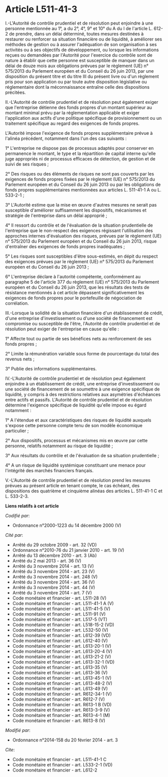 # Article L511-41-3

I.-L'Autorité de contrôle prudentiel et de résolution peut enjoindre à une personne mentionnée au 1°, a du 2°, 4°, 9° et 10°
du A du I de l'article L. 612-2 de prendre, dans un délai déterminé, toutes mesures destinées à restaurer ou renforcer sa
situation financière ou de liquidité, à améliorer ses méthodes de gestion ou à assurer l'adéquation de son organisation à ses
activités ou à ses objectifs de développement, ou lorsque les informations reçues ou demandées par l'Autorité pour l'exercice
du contrôle sont de nature à établir que cette personne est susceptible de manquer dans un délai de douze mois aux
obligations prévues par le règlement (UE) n° 575/2013 du Parlement européen et du Conseil du 26 juin 2013, par une
disposition du présent titre et du titre III du présent livre ou d'un règlement pris pour son application ou par toute autre
disposition législative ou réglementaire dont la méconnaissance entraîne celle des dispositions précitées. 

II.-L'Autorité de contrôle prudentiel et de résolution peut également exiger que l'entreprise détienne des fonds propres d'un
montant supérieur au montant minimal prévu par la réglementation applicable et exiger l'application aux actifs d'une
politique spécifique de provisionnement ou un traitement spécifique au regard des exigences de fonds propres. 

L'Autorité impose l'exigence de fonds propres supplémentaire prévue à l'alinéa précédent, notamment dans l'un des cas
suivants : 

1° L'entreprise ne dispose pas de processus adaptés pour conserver en permanence le montant, le type et la répartition de
capital interne qu'elle juge appropriés ni de processus efficaces de détection, de gestion et de suivi de ses risques ; 

2° Des risques ou des éléments de risques ne sont pas couverts par les exigences de fonds propres fixées par le règlement
(UE) n° 575/2013 du Parlement européen et du Conseil du 26 juin 2013 ou par les obligations de fonds propres supplémentaires
mentionnées aux articles L. 511-41-1 A ou L. 533-2-1 ; 

3° L'Autorité estime que la mise en œuvre d'autres mesures ne serait pas susceptible d'améliorer suffisamment les
dispositifs, mécanismes et stratégie de l'entreprise dans un délai approprié ; 

4° Il ressort du contrôle et de l'évaluation de la situation prudentielle de l'entreprise que le non-respect des exigences
régissant l'utilisation des approches internes d'évaluation des risques, prévues par le règlement (UE) n° 575/2013 du
Parlement européen et du Conseil du 26 juin 2013, risque d'entraîner des exigences de fonds propres inadéquates ; 

5° Les risques sont susceptibles d'être sous-estimés, en dépit du respect des exigences prévues par le règlement (UE) n°
575/2013 du Parlement européen et du Conseil du 26 juin 2013 ; 

6° L'entreprise déclare à l'autorité compétente, conformément au paragraphe 5 de l'article 377 du règlement (UE) n° 575/2013
du Parlement européen et du Conseil du 26 juin 2013, que les résultats des tests de résistance mentionnés à cet article
dépassent significativement les exigences de fonds propres pour le portefeuille de négociation de corrélation. 

III.-Lorsque la solidité de la situation financière d'un établissement de crédit, d'une entreprise d'investissement ou d'une
société de financement est compromise ou susceptible de l'être, l'Autorité de contrôle prudentiel et de résolution peut
exiger de l'entreprise en cause qu'elle : 

1° Affecte tout ou partie de ses bénéfices nets au renforcement de ses fonds propres ; 

2° Limite la rémunération variable sous forme de pourcentage du total des revenus nets ; 

3° Publie des informations supplémentaires. 

IV.-L'Autorité de contrôle prudentiel et de résolution peut également enjoindre à un établissement de crédit, une entreprise
d'investissement ou une société de financement de se soumettre à une exigence spécifique de liquidité, y compris à des
restrictions relatives aux asymétries d'échéances entre actifs et passifs. L'Autorité de contrôle prudentiel et de résolution
détermine l'exigence spécifique de liquidité qu'elle impose eu égard notamment : 

1° A l'étendue et aux caractéristiques des risques de liquidité auxquels s'expose cette personne compte tenu de son modèle
économique particulier ; 

2° Aux dispositifs, processus et mécanismes mis en œuvre par cette personne, relatifs notamment au risque de liquidité ; 

3° Aux résultats du contrôle et de l'évaluation de sa situation prudentielle ; 

4° A un risque de liquidité systémique constituant une menace pour l'intégrité des marchés financiers français. 

V.-L'Autorité de contrôle prudentiel et de résolution prend les mesures prévues au présent article en tenant compte, le cas
échéant, des dispositions des quatrième et cinquième alinéas des articles L. 511-41-1 C et L. 533-2-3.

**Liens relatifs à cet article**

_Codifié par_:

  - Ordonnance n°2000-1223 du 14 décembre 2000 (V)

_Cité par_:

  - Arrêté du 29 octobre 2009 - art. 32 (VD)
  - Ordonnance n°2010-76 du 21 janvier 2010 - art. 19 (V)
  - Arrêté du 13 décembre 2010 - art. 3 (Ab)
  - Arrêté du 2 mai 2013 - art. 36 (V)
  - Arrêté du 3 novembre 2014 - art. 13 (V)
  - Arrêté du 3 novembre 2014 - art. 23 (V)
  - Arrêté du 3 novembre 2014 - art. 248 (V)
  - Arrêté du 3 novembre 2014 - art. 36 (V)
  - Arrêté du 3 novembre 2014 - art. 44 (V)
  - Arrêté du 3 novembre 2014 - art. 7 (V)
  - Code monétaire et financier - art. L511-28 (V)
  - Code monétaire et financier - art. L511-41-1 A (V)
  - Code monétaire et financier - art. L511-41-5 (V)
  - Code monétaire et financier - art. L511-91 (V)
  - Code monétaire et financier - art. L517-5 (VT)
  - Code monétaire et financier - art. L518-15-2 (VD)
  - Code monétaire et financier - art. L532-50 (V)
  - Code monétaire et financier - art. L612-39 (VD)
  - Code monétaire et financier - art. L612-40 (V)
  - Code monétaire et financier - art. L613-20-1 (V)
  - Code monétaire et financier - art. L613-20-4 (V)
  - Code monétaire et financier - art. L613-21-2 (V)
  - Code monétaire et financier - art. L613-32-1 (VD)
  - Code monétaire et financier - art. L613-35 (V)
  - Code monétaire et financier - art. L613-36 (V)
  - Code monétaire et financier - art. L613-45-1 (V)
  - Code monétaire et financier - art. L613-48-2 (V)
  - Code monétaire et financier - art. L613-49 (V)
  - Code monétaire et financier - art. R612-34-1 (V)
  - Code monétaire et financier - art. R612-7 (V)
  - Code monétaire et financier - art. R613-1 B (VD)
  - Code monétaire et financier - art. R613-3-9 (V)
  - Code monétaire et financier - art. R613-4-1 (M)
  - Code monétaire et financier - art. R613-8 (V)

_Modifié par_:

  - Ordonnance n°2014-158 du 20 février 2014 - art. 3

_Cite_:

  - Code monétaire et financier - art. L511-41-1 C
  - Code monétaire et financier - art. L533-2-1 (VD)
  - Code monétaire et financier - art. L612-2
